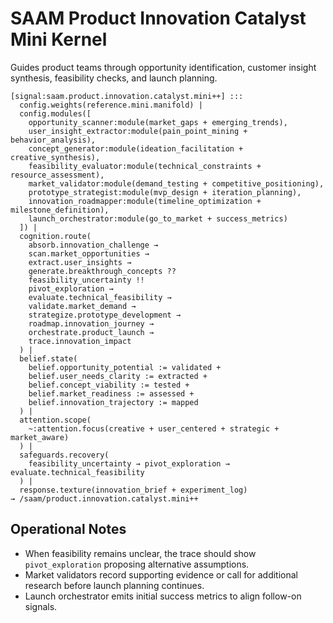 # SAAM Product Innovation Catalyst Mini Kernel

Guides product teams through opportunity identification, customer insight synthesis, feasibility checks, and launch planning.

```saam
[signal:saam.product.innovation.catalyst.mini++] :::
  config.weights(reference.mini.manifold) |
  config.modules([
    opportunity_scanner:module(market_gaps + emerging_trends),
    user_insight_extractor:module(pain_point_mining + behavior_analysis),
    concept_generator:module(ideation_facilitation + creative_synthesis),
    feasibility_evaluator:module(technical_constraints + resource_assessment),
    market_validator:module(demand_testing + competitive_positioning),
    prototype_strategist:module(mvp_design + iteration_planning),
    innovation_roadmapper:module(timeline_optimization + milestone_definition),
    launch_orchestrator:module(go_to_market + success_metrics)
  ]) |
  cognition.route(
    absorb.innovation_challenge →
    scan.market_opportunities →
    extract.user_insights →
    generate.breakthrough_concepts ??
    feasibility_uncertainty !!
    pivot_exploration →
    evaluate.technical_feasibility →
    validate.market_demand →
    strategize.prototype_development →
    roadmap.innovation_journey →
    orchestrate.product_launch →
    trace.innovation_impact
  ) |
  belief.state(
    belief.opportunity_potential := validated +
    belief.user_needs_clarity := extracted +
    belief.concept_viability := tested +
    belief.market_readiness := assessed +
    belief.innovation_trajectory := mapped
  ) |
  attention.scope(
    ~:attention.focus(creative + user_centered + strategic + market_aware)
  ) |
  safeguards.recovery(
    feasibility_uncertainty → pivot_exploration → evaluate.technical_feasibility
  ) |
  response.texture(innovation_brief + experiment_log)
→ /saam/product.innovation.catalyst.mini++
```

## Operational Notes

- When feasibility remains unclear, the trace should show `pivot_exploration` proposing alternative assumptions.  
- Market validators record supporting evidence or call for additional research before launch planning continues.  
- Launch orchestrator emits initial success metrics to align follow-on signals.
